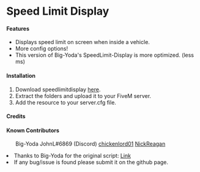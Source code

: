 <h1>Speed Limit Display</h1>

<h4>Features</h4>

<ul>
    <li>Displays speed limit on screen when inside a vehicle.</li>
    <li>More config options!</li>
    <li>This version of Big-Yoda's SpeedLimit-Display is more optimized. (less ms)</li>
</ul>

<h4>Installation</h4>

<ol>
  <li>Download speedlimitdisplay <a href="https://github.com/NickReagan/speedlimitdisplay">here</a>.</li>
  <li>Extract the folders and upload it to your FiveM server.</li>
  <li>Add the resource to your server.cfg file.</li>
</ol>

<h4>Credits</h4>

<h4>Known Contributors</h4>
<ul>
Big-Yoda
JohnL#6869 (Discord)
<a href="https://github.com/chickenlord01">chickenlord01</a>
<a href="https://github.com/NickReagan">NickReagan</a>
</ul>
  <li>Thanks to Big-Yoda for the original script: <a href="https://forum.cfx.re/t/release-posted-speedlimit/180949">Link</a></li>
  <li>If any bug/issue is found please submit it on the github page.</li>
</ul>